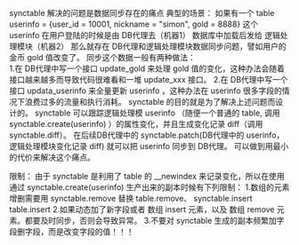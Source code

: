synctable 解决的问题是数据同步存在的痛点
典型的场景：
	如果有一个 table userinfo = {user_id = 10001, nickname = "simon", gold = 8888}
	这个 userinfo 在用户登陆的时候是由 DB代理去（机器1） 数据库中加载后发给 逻辑处理模块（机器2）
	那么就存在 DB代理和逻辑处理模块数据同步问题，譬如用户的金币 gold 值改变了。
	同步这个数据一般有两种做法：	
		1.在 DB代理中写一个接口 update_gold 来处理 gold 值的变化，这种办法会随着接口越来越多而导致代码很难看和一堆 update_xxx 接口。
		2.在 DB代理中写一个接口 updata_userinfo 来全量更新 userinfo ，这种办法在 userinfo 很多字段的情况下浪费过多的流量和执行消耗。
	synctable 的目的就是为了解决上述问题而设计的。
	synctable 可以跟踪逻辑处理模 userinfo （随便一个普通的 table, 调用 synctable.create(userinfo) ）的属性变化，并且生成变化记录 diff（调用 synctable.diff）。
	在后续DB代理中的 synctable.patch(DB代理中的 userinfo， 逻辑处理模块变化记录 diff) 就可以把 userinfo 同步到 DB代理。
	可以做到用最小的代价来解决这个痛点。

限制：
	由于 synctable 是利用了 table 的 __newindex 来记录变化，所以在使用通过 synctable.create(userinfo) 生产出来的副本时候有下列限制：
		1.数组的元素增删需要用 synctable.remove 替换 table.remove、 synctable.insert table.insert
		2.如果动态加了新字段或者 数组 insert 元素，以及 数组 remove 元素。都要及时同步，否则会导致异常。
		3.不要对 synctable 生成的副本频繁加字段删字段，而是改变字段的值！！！
